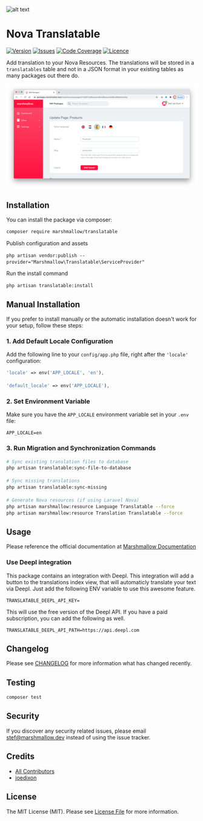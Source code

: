 ![alt text](https://marshmallow.dev/cdn/media/logo-red-237x46.png "marshmallow.")

# Nova Translatable

[![Version](https://img.shields.io/packagist/v/marshmallow/translatable)](https://github.com/marshmallow-packages/translatable)
[![Issues](https://img.shields.io/github/issues/marshmallow-packages/translatable)](https://github.com/marshmallow-packages/translatable)
[![Code Coverage](https://img.shields.io/badge/coverage-100%25-success)](https://github.com/marshmallow-packages/translatable)
[![Licence](https://img.shields.io/github/license/marshmallow-packages/translatable)](https://github.com/marshmallow-packages/translatable)

Add translation to your Nova Resources. The translations will be stored in a `translatables` table and not in a JSON format in your existing tables as many packages out there do.

<img src="https://raw.githubusercontent.com/marshmallow-packages/translatable/main/resources/screenshots/translatable.png"/>

## Installation

You can install the package via composer:

```bash
composer require marshmallow/translatable
```

Publish configuration and assets

`php artisan vendor:publish --provider="Marshmallow\Translatable\ServiceProvider"`

Run the install command

`php artisan translatable:install`

## Manual Installation

If you prefer to install manually or the automatic installation doesn't work for your setup, follow these steps:

### 1. Add Default Locale Configuration

Add the following line to your `config/app.php` file, right after the `'locale'` configuration:

```php
'locale' => env('APP_LOCALE', 'en'),

'default_locale' => env('APP_LOCALE'),
```

### 2. Set Environment Variable

Make sure you have the `APP_LOCALE` environment variable set in your `.env` file:

```env
APP_LOCALE=en
```

### 3. Run Migration and Synchronization Commands

```bash
# Sync existing translation files to database
php artisan translatable:sync-file-to-database

# Sync missing translations
php artisan translatable:sync-missing

# Generate Nova resources (if using Laravel Nova)
php artisan marshmallow:resource Language Translatable --force
php artisan marshmallow:resource Translation Translatable --force
```

## Usage

Please reference the official documentation at [Marshmallow Documentation](https://mrmallow.notion.site/Translatable-1c76ed0c3dbf8079b010fff1afc71986)

### Use Deepl integration
This package contains an integration with Deepl. This integration will add a button to the translations index view, that will automaticly translate your text via Deepl. Just add the following ENV variable to use this awesome feature.

```env
TRANSLATABLE_DEEPL_API_KEY=
```
This will use the free version of the Deepl API. If you have a paid subscription, you can add the following as well.
```env
TRANSLATABLE_DEEPL_API_PATH=https://api.deepl.com
```

## Changelog

Please see [CHANGELOG](CHANGELOG.md) for more information what has changed recently.

## Testing

```bash
composer test
```

## Security

If you discover any security related issues, please email stef@marshmallow.dev instead of using the issue tracker.

## Credits

-   [All Contributors](../../contributors)
-   [joedixon](https://github.com/joedixon/laravel-translation)

## License

The MIT License (MIT). Please see [License File](LICENSE.md) for more information.
